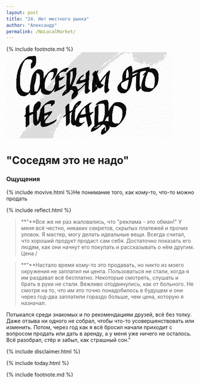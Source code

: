 ```yaml
---
layout: post
title: "24. Нет местного рынка"
author: "Александр"
permalink: /NoLocalMarket/
---
```

{% include footnote.md %}
!["На расстоянии протянутой руки нет покупателей"](/_img/24.jpg)
# "Соседям это не надо"

### Ощущения
{% include movive.html %}Не понимание того, как кому-то, что-то можно продать

{% include reflect.html %}
>**"**Все же не раз жаловались, что "реклама - это обман!" У меня всё честно, никаких секретов, скрытых платежей и прочих уловок. Я мастер, могу делать идеальные вещи. Всегда считал, что хороший продукт продаст сам себя. Достаточно показать его людям, как они начнут его покупать и рассказывать о нём другим. Цена /

>**"**Настало время кому-то это продавать, но никто из моего окружения не заплатил ни цента. Пользоваться не стали, когда я им раздавал всё бесплатно. Некоторые смотреть, слушать и брать в руки не стали. Вежливо отодвинулись, как от больного. Не смотря на то, что им это точно понадобилось в будущем и они через год-два заплатили гораздо больше, чем цена, которую я назначал. 

Потыкался среди знакомых и по рекомендациям друзей, всё без толку. Даже отзыва ни одного не собрал, чтобы что-то усовершенствовать или изменить. Потом, через год как я всё бросил начали приходит с вопросом продать или дать в аренду, а у меня уже ничего не осталось. Всё разобрал, стёр и забыл, как страшный сон."

{% include disclaimer.html %}

{% include today.html %}

{% include footnote.md %}
